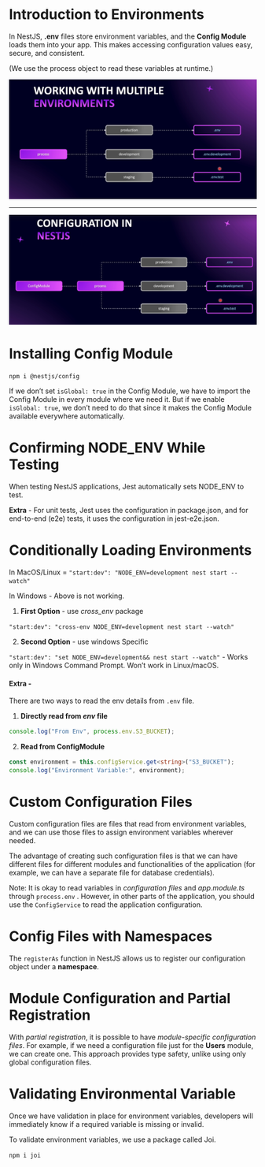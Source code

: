 # Introduction to Environments

In NestJS, **.env** files store environment variables, and the **Config Module** loads them into your app. This makes accessing configuration values easy, secure, and consistent.

(We use the process object to read these variables at runtime.)

<img src="./images/images-07/image-1.png" width="700">

---

<img src="./images/images-07/image-2.png" width="700">

# Installing Config Module

`npm i @nestjs/config`

If we don’t set `isGlobal: true` in the Config Module, we have to import the Config Module in every module where we need it. But if we enable `isGlobal: true`, we don’t need to do that since it makes the Config Module available everywhere automatically.

# Confirming NODE_ENV While Testing

When testing NestJS applications, Jest automatically sets NODE_ENV to test.

**Extra** - For unit tests, Jest uses the configuration in package.json, and for end-to-end (e2e) tests, it uses the configuration in jest-e2e.json.

# Conditionally Loading Environments

In MacOS/Linux = `"start:dev": "NODE_ENV=development nest start --watch"`

In Windows - Above is not working.

1. **First Option** - use _cross_env_ package

`"start:dev": "cross-env NODE_ENV=development nest start --watch"`

2. **Second Option** - use windows Specific

`"start:dev": "set NODE_ENV=development&& nest start --watch"` - Works only in Windows Command Prompt. Won’t work in Linux/macOS.

#### Extra -

There are two ways to read the env details from `.env` file.

1. **Directly read from _env_ file**

```javascript
console.log("From Env", process.env.S3_BUCKET);
```

2. **Read from ConfigModule**

```typescript
const environment = this.configService.get<string>("S3_BUCKET");
console.log("Environment Variable:", environment);
```

# Custom Configuration Files

Custom configuration files are files that read from environment variables, and we can use those files to assign environment variables wherever needed.

The advantage of creating such configuration files is that we can have different files for different modules and functionalities of the application (for example, we can have a separate file for database credentials).

Note: It is okay to read variables in _configuration files_ and _app.module.ts_ through `process.env` . However, in other parts of the application, you should use the `ConfigService` to read the application configuration.

# Config Files with Namespaces

The `registerAs` function in NestJS allows us to register our configuration object under a **namespace**.

# Module Configuration and Partial Registration

With _partial registration_, it is possible to have _module-specific configuration files_. For example, if we need a configuration file just for the **Users** module, we can create one. This approach provides type safety, unlike using only global configuration files.

# Validating Environmental Variable

Once we have validation in place for environment variables, developers will immediately know if a required variable is missing or invalid.

To validate environment variables, we use a package called Joi.

`npm i joi`
